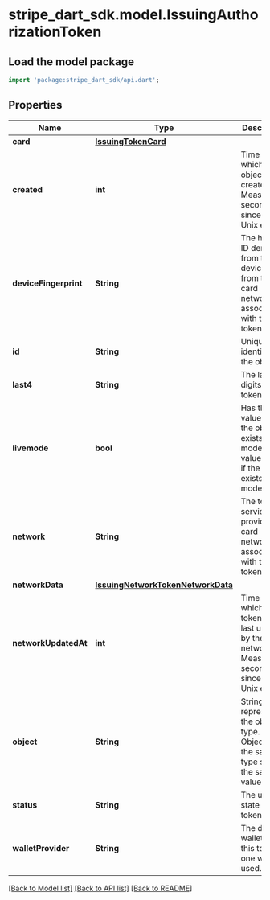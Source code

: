 # stripe_dart_sdk.model.IssuingAuthorizationToken

## Load the model package
```dart
import 'package:stripe_dart_sdk/api.dart';
```

## Properties
Name | Type | Description | Notes
------------ | ------------- | ------------- | -------------
**card** | [**IssuingTokenCard**](IssuingTokenCard.md) |  | 
**created** | **int** | Time at which the object was created. Measured in seconds since the Unix epoch. | 
**deviceFingerprint** | **String** | The hashed ID derived from the device ID from the card network associated with the token. | [optional] 
**id** | **String** | Unique identifier for the object. | 
**last4** | **String** | The last four digits of the token. | [optional] 
**livemode** | **bool** | Has the value `true` if the object exists in live mode or the value `false` if the object exists in test mode. | 
**network** | **String** | The token service provider / card network associated with the token. | 
**networkData** | [**IssuingNetworkTokenNetworkData**](IssuingNetworkTokenNetworkData.md) |  | [optional] 
**networkUpdatedAt** | **int** | Time at which the token was last updated by the card network. Measured in seconds since the Unix epoch. | 
**object** | **String** | String representing the object's type. Objects of the same type share the same value. | 
**status** | **String** | The usage state of the token. | 
**walletProvider** | **String** | The digital wallet for this token, if one was used. | [optional] 

[[Back to Model list]](../README.md#documentation-for-models) [[Back to API list]](../README.md#documentation-for-api-endpoints) [[Back to README]](../README.md)


